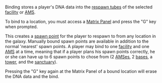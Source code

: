 Binding stores a player's DNA data into the
[respawn tubes](../items/Respawn_Tube.md) of the selected
[facility](../locations/Facilities.md) or
[AMS](../vehicles/Advanced_Mobile_Station.md).

To bind to a location, you must access a
[Matrix Panel](../items/Matrix_Panel.md) and press the "G" key when prompted.

This creates a [spawn point](Spawn_point.md) for the player to respawn to from
any location in the galaxy. Manually bound spawn points are available in
addition to the normal 'nearest' spawn points. A player may bind to one
[facility](../locations/Facilities.md) and one
[AMS](../vehicles/Advanced_Mobile_Station.md) at a time, meaning that if a
player plans his spawn points correctly, he or she can have up to 6 spawn points
to chose from (2 [AMSes](../vehicles/Advanced_Mobile_Station.md), 2
[bases](../locations/Facilities.md), a [tower](../locations/Towers.md), and the
[sanctuary](../locations/Sanctuary.md)).

Pressing the "G" key again at the Matrix Panel of a bound location will erase
the DNA data and the bind.
